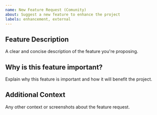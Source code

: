 ```yaml
---
name: New Feature Request (Comunity)
about: Suggest a new feature to enhance the project
labels: enhancement, external
---
```


## Feature Description

A clear and concise description of the feature you're proposing.

## Why is this feature important?

Explain why this feature is important and how it will benefit the project.

## Additional Context

Any other context or screenshots about the feature request.
